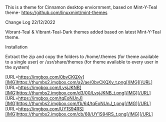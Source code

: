 This is a theme for Cinnamon desktop enviornment, based on Mint-Y-Teal theme- https://github.com/linuxmint/mint-themes

Change Log 22/12/2022

Vibrant-Teal & Vibrant-Teal-Dark themes added based on latest Mint-Y-Teal theme.


Installation

Extract the zip and copy the folders to /home/.themes (for theme available to a single user) or /usr/share/themes (for theme available to every user in the system)

[URL=https://imgbox.com/0bvCKQXv][IMG]https://thumbs2.imgbox.com/a2/ae/0bvCKQXv_t.png[/IMG][/URL] [URL=https://imgbox.com/LvsjJKNB][IMG]https://thumbs2.imgbox.com/d3/00/LvsjJKNB_t.png[/IMG][/URL] [URL=https://imgbox.com/tqEoNUnJ][IMG]https://thumbs2.imgbox.com/fb/64/tqEoNUnJ_t.png[/IMG][/URL] [URL=https://imgbox.com/UY1S94RS][IMG]https://thumbs2.imgbox.com/cb/68/UY1S94RS_t.png[/IMG][/URL]





